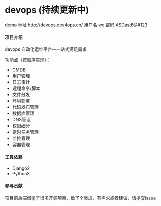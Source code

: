 # devops (持续更新中)

demo
地址 http://devops.dev4ops.cn/
用户名 wc
密码 ASDasd!@#123

#### 项目介绍
devops 自动化运维平台--一站式满足需求

功能点（按顺序实现）：
* CMDB
* 用户管理
* 日志审计
* 远程命令/脚本
* 文件分发
* 环境部署
* 代码发布管理
* 数据库管理
* DNS管理
* 权限细分
* 定时任务管理
* 监控管理
* 容器管理

#### 工具依赖
* Django2
* Python3

#### 参与贡献

项目前后端借鉴了很多开源项目，做了个集成，有需求或者建议，请提交issue
